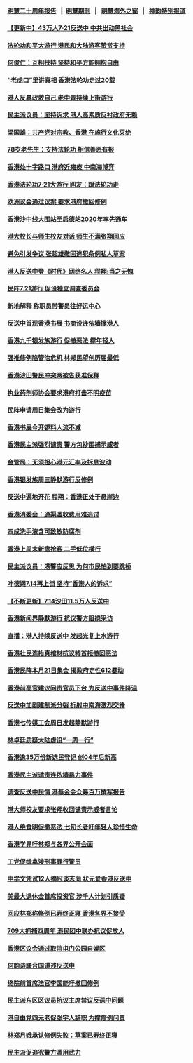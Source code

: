 #### [明慧二十周年报告](https://github.com/gfw-breaker/mh-reports/blob/master/README.md?t=07222242) &nbsp;&nbsp;|&nbsp;&nbsp;[明慧期刊](https://github.com/gfw-breaker/mh-qikan) &nbsp;&nbsp;|&nbsp;&nbsp; [明慧海外之窗](https://github.com/gfw-breaker/mh-news/blob/master/README.md?t=07222242) &nbsp;&nbsp;|&nbsp;&nbsp; [神韵特别报道](https://github.com/gfw-breaker/mh-news/blob/master/shenyun.md?t=07222242) 

#### [【更新中】43万人7·21反送中 中共出动黑社会](../pages/nsc415/n11399023.md?t=07222242) 

#### [法轮功和平大游行 港民和大陆游客赞赏支持](../pages/nsc415/n11399598.md?t=07222242) 

#### [何俊仁：互相扶持 坚持和平方能拥抱自由](../pages/nsc415/n11399136.md?t=07222242) 

#### [“老虎口”里讲真相 香港法轮功走过20载](../pages/nsc415/n11399927.md?t=07222242) 

#### [港人反暴政救自己 老中青持续上街游行](../pages/nsc415/n11399627.md?t=07222242) 

#### [民主派议员：坚持诉求 港人高素质反衬政府无赖](../pages/nsc415/n11399323.md?t=07222242) 

#### [梁国雄：共产党对宗教、香港 在施行文化灭绝](../pages/nsc415/n11399160.md?t=07222242) 

#### [78岁老先生：支持法轮功 相信善恶有报](../pages/nsc415/n11399292.md?t=07222242) 

#### [香港处十字路口 港府近瘫痪 中南海博弈](../pages/nsc415/n11398548.md?t=07222242) 

#### [香港法轮功7·21大游行 网友：跟法轮功走](../pages/nsc415/n11398406.md?t=07222242) 

#### [欧洲议会通过议案 要求港府撤回修例](../pages/nsc415/n11394258.md?t=07222242) 

#### [香港沙中线大围站至启德站2020年率先通车](../pages/nsc415/n11394268.md?t=07222242) 

#### [港大校长与师生校友对话 师生不满张翔回应](../pages/nsc415/n11394242.md?t=07222242) 

#### [避免引发争议 张超雄撤回逃犯条例私人草案](../pages/nsc415/n11394230.md?t=07222242) 

#### [港人反送中登《时代》网络名人 程翔:当之无愧](../pages/nsc415/n11391516.md?t=07222242) 

#### [民阵7.21游行 促设独立调查委员会](../pages/nsc415/n11391499.md?t=07222242) 

#### [新地解释 称职员带警员往好运中心](../pages/nsc415/n11391483.md?t=07222242) 

#### [反送中首现香港书展 书商设连侬墙撑港人](../pages/nsc415/n11391386.md?t=07222242) 

#### [香港九千银发族游行 促撤恶法 撑年轻人](../pages/nsc415/n11391448.md?t=07222242) 

#### [强推修例陷管治危机 林郑民望创历届最低](../pages/nsc415/n11389214.md?t=07222242) 

#### [香港沙田警民冲突两被告获准保释](../pages/nsc415/n11389321.md?t=07222242) 

#### [执业药剂师协会要求港府打击不明疫苗](../pages/nsc415/n11389313.md?t=07222242) 

#### [民阵申请周日集会改为游行](../pages/nsc415/n11389284.md?t=07222242) 

#### [香港书展今开锣料人流不减](../pages/nsc415/n11389281.md?t=07222242) 

#### [香港民主派强烈谴责 警方包抄围捕示威者](../pages/nsc415/n11386764.md?t=07222242) 

#### [金管局：无须担心港元汇率及拆息波动](../pages/nsc415/n11386838.md?t=07222242) 

#### [香港银发族周三静默游行反修例](../pages/nsc415/n11386834.md?t=07222242) 

#### [反送中遍地开花 程翔：香港正处于悬崖边](../pages/nsc415/n11386740.md?t=07222242) 

#### [香港消委会：通渠滥收费用难追讨](../pages/nsc415/n11386817.md?t=07222242) 

#### [四成洗手液含可致敏防腐剂](../pages/nsc415/n11386785.md?t=07222242) 

#### [香港上周末新盘抢客 二手低位横行](../pages/nsc415/n11384862.md?t=07222242) 

#### [民主派议员：港警应反思 为何市民怕到要跳桥](../pages/nsc415/n11383938.md?t=07222242) 

#### [叶德娴7.14再上街 坚持“香港人的诉求”](../pages/nsc415/n11383931.md?t=07222242) 

#### [【不断更新】7.14沙田11.5万人反送中](../pages/nsc415/n11383655.md?t=07222242) 

#### [香港新闻界静默游行 抗议警方阻挠采访](../pages/nsc415/n11383634.md?t=07222242) 

#### [直播：港人持续反送中 发起光复上水游行](../pages/nsc415/n11382577.md?t=07222242) 

#### [香港社民连抬真棺材抗议特首拒撤回恶法](../pages/nsc415/n11380988.md?t=07222242) 

#### [香港民阵本月21日集会 揭政府定性612暴动](../pages/nsc415/n11380922.md?t=07222242) 

#### [香港前高官建议问责官员下台 为反送中事件降温](../pages/nsc415/n11380909.md?t=07222242) 

#### [反送中加剧建制派分裂 折射中南海激烈交锋](../pages/nsc415/n11379563.md?t=07222242) 

#### [香港七传媒工会周日发起静默游行](../pages/nsc415/n11379663.md?t=07222242) 

#### [林卓廷质疑大陆虚设“一周一行”](../pages/nsc415/n11379636.md?t=07222242) 

#### [香港逾35万份新选民登记 创04年后新高](../pages/nsc415/n11379644.md?t=07222242) 

#### [香港民主派谴责连侬墙暴力事件](../pages/nsc415/n11379585.md?t=07222242) 

#### [调查反送中民情 港基金会众筹百万撰写报告](../pages/nsc415/n11377136.md?t=07222242) 

#### [港大师校友要求张翔收回谴责示威者言论](../pages/nsc415/n11377186.md?t=07222242) 

#### [港人绝食明促撤恶法 七旬长者吁年轻人珍惜生命](../pages/nsc415/n11377179.md?t=07222242) 

#### [香港学界吁林郑与各界公开会面](../pages/nsc415/n11377167.md?t=07222242) 

#### [工党促缉拿涉刑事罪行警员](../pages/nsc415/n11377168.md?t=07222242) 

#### [中学文凭试12人摘冠谈志向 状元爱香港反送中](../pages/nsc415/n11377080.md?t=07222242) 

#### [美最大退休金首席投资官 涉千人计划引质疑](../pages/nsc415/n11376171.md?t=07222242) 

#### [回应林郑称修例已寿终正寝 香港各界不接受](../pages/nsc415/n11375157.md?t=07222242) 

#### [709大抓捕四周年 港民团中联办抗议促放人](../pages/nsc415/n11375065.md?t=07222242) 

#### [香港区议会通过取消屯门公园自娱区](../pages/nsc415/n11375111.md?t=07222242) 

#### [何韵诗联合国讲述反送中](../pages/nsc415/n11375081.md?t=07222242) 

#### [终院前首席法官李国能吁撤回修例](../pages/nsc415/n11375068.md?t=07222242) 

#### [民主派东区区议员抗议主席禁议反送中问题](../pages/nsc415/n11375049.md?t=07222242) 

#### [港自由党四元老促张宇人辞职 为撑修例问责](../pages/nsc415/n11372820.md?t=07222242) 

#### [林郑月娥承认修例失败：草案已寿终正寝](../pages/nsc415/n11372907.md?t=07222242) 

#### [民主派促追究警方滥用武力](../pages/nsc415/n11372894.md?t=07222242) 

